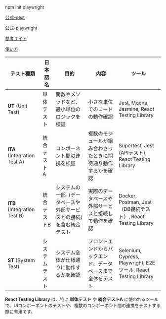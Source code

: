 npm init playwright

[公式-next](https://ja.next-community-docs.dev/docs/app/building-your-application/testing/playwright)

[公式-playwright](https://playwright.dev/docs/test-use-options)

[参考サイト](https://devlog.mescius.jp/playwright-quickstart/)

[使い方](https://qiita.com/miruon/items/579d02eb26834259f034)

| **テスト種類**               | **日本語名**   | **目的**                                                             | **内容**                                                       | **ツール**                                                      |
| ---------------------------- | -------------- | -------------------------------------------------------------------- | -------------------------------------------------------------- | --------------------------------------------------------------- |
| **UT** (Unit Test)           | 単体テスト     | 関数やメソッドなど、最小単位のロジックを検証                         | 小さな単位でのコードの動作確認                                 | Jest, Mocha, Jasmine, React Testing Library                     |
| **ITA** (Integration Test A) | 統合テストA    | コンポーネント間の連携を検証                                         | 複数のモジュールが組み合わさったときに期待通り動作するかを確認 | Supertest, Jest (APIテスト), React Testing Library              |
| **ITB** (Integration Test B) | 統合テストB    | システムの一部（データベースや外部サービスとの接続）を含む統合テスト | 実際のデータベースや外部サービスと接続して動作を確認           | Docker, Postman, Jest（DB接続テスト）, React Testing Library    |
| **ST** (System Test)         | システムテスト | システム全体が仕様通りに動作するかを確認                             | フロントエンドからバックエンド、データベースまで全体をテスト   | Selenium, Cypress, Playwright, E2Eツール, React Testing Library |

**React Testing Library** は、特に **単体テスト** や **統合テストA** に使われるツールで、UIコンポーネントのテストや、複数のコンポーネント間の連携をテストする際に有用です。
